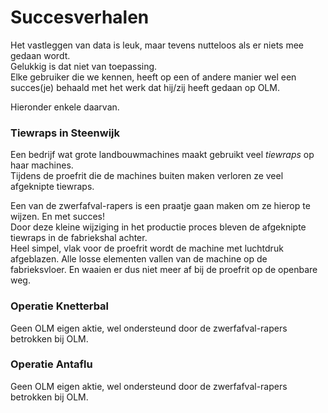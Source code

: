 # Succesverhalen

Het vastleggen van data is leuk, maar tevens nutteloos als er niets mee gedaan wordt.<br>
Gelukkig is dat niet van toepassing.<br>
Elke gebruiker die we kennen, heeft op een of andere manier wel een succes(je) behaald met het werk dat hij/zij heeft gedaan op OLM.<br>

Hieronder enkele daarvan. <TODO>

### Tiewraps in Steenwijk
Een bedrijf wat grote landbouwmachines maakt gebruikt veel *tiewraps* op haar machines.<br>
Tijdens de proefrit die de machines buiten maken verloren ze veel afgeknipte tiewraps.<br>

Een van de zwerfafval-rapers is een praatje gaan maken om ze hierop te wijzen. En met succes!<br>
Door deze kleine wijziging in het productie proces bleven de afgeknipte tiewraps in de fabriekshal achter.<br>
Heel simpel, vlak voor de proefrit wordt de machine met luchtdruk afgeblazen. Alle losse elementen vallen van de machine op de fabrieksvloer. En waaien er dus niet meer af bij de proefrit op de openbare weg.<br>

### Operatie Knetterbal
Geen OLM eigen aktie, wel ondersteund door de zwerfafval-rapers betrokken bij OLM.

### Operatie Antaflu
Geen OLM eigen aktie, wel ondersteund door de zwerfafval-rapers betrokken bij OLM.

